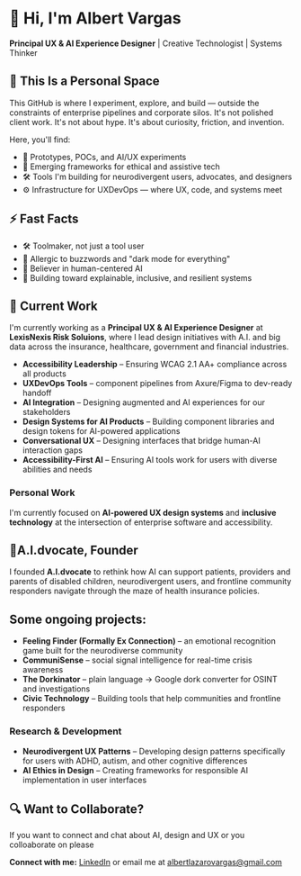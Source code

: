 # 👋 Hi, I'm Albert Vargas

**Principal UX & AI Experience Designer**  | Creative Technologist | Systems Thinker


## 🚧 This Is a Personal Space
This GitHub is where I experiment, explore, and build — outside the constraints of enterprise pipelines and corporate silos. It's not polished client work. It's not about hype. It's about curiosity, friction, and invention.

Here, you'll find:
- 🧪 Prototypes, POCs, and AI/UX experiments
- 🧠 Emerging frameworks for ethical and assistive tech
- 🛠️ Tools I'm building for neurodivergent users, advocates, and designers
- ⚙️ Infrastructure for UXDevOps — where UX, code, and systems meet

## ⚡ Fast Facts
- 🛠️ Toolmaker, not just a tool user  
- 🐛 Allergic to buzzwords and "dark mode for everything"  
- 🎯 Believer in human-centered AI  
- 🧩 Building toward explainable, inclusive, and resilient systems

## 💼 Current Work
I'm currently working as a **Principal UX & AI Experience Designer** at **LexisNexis Risk Soluions**, where I lead design initiatives with A.I. and big data across the insurance, healthcare, government and financial industries. 

- **Accessibility Leadership** – Ensuring WCAG 2.1 AA+ compliance across all products
- **UXDevOps Tools** – component pipelines from Axure/Figma to dev-ready handoff
- **AI Integration** – Designing augmented and AI experiences for our stakeholders
- **Design Systems for AI Products** – Building component libraries and design tokens for AI-powered applications
- **Conversational UX** – Designing interfaces that bridge human-AI interaction gaps
- **Accessibility-First AI** – Ensuring AI tools work for users with diverse abilities and needs


### Personal Work
I'm currently focused on **AI-powered UX design systems** and **inclusive technology** at the intersection of enterprise software and accessibility. 

## 🦋A.I.dvocate, Founder
I founded **A.I.dvocate** to rethink how AI can support patients, providers and parents of disabled children, neurodivergent users, and frontline community responders navigate through the maze of health insurance policies. 

## Some ongoing projects:
- **Feeling Finder (Formally Ex Connection)** – an emotional recognition game built for the neurodiverse community
- **CommuniSense** – social signal intelligence for real-time crisis awareness
- **The Dorkinator** – plain language → Google dork converter for OSINT and investigations
- **Civic Technology** – Building tools that help communities and frontline responders

### Research & Development
- **Neurodivergent UX Patterns** – Developing design patterns specifically for users with ADHD, autism, and other cognitive differences
- **AI Ethics in Design** – Creating frameworks for responsible AI implementation in user interfaces


## 🔍 Want to Collaborate?
If you want to connect and chat about AI, design and UX or you colloaborate on please 

**Connect with me:** [LinkedIn](https://www.linkedin.com/in/albertodesignz/)
or email me at albertlazarovargas@gmail.com
